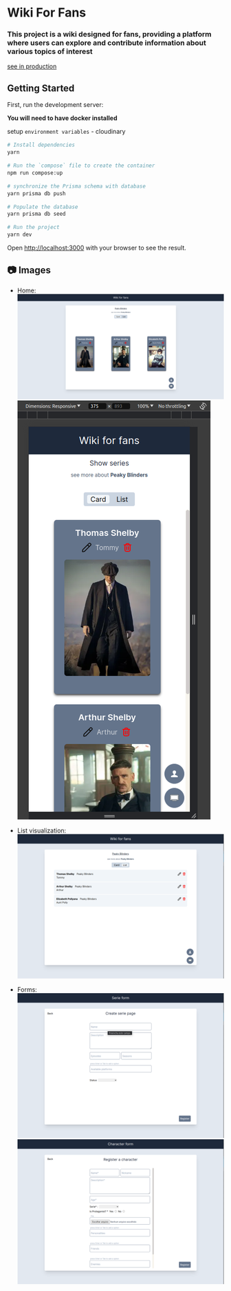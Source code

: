 # Wiki For Fans

### This project is a wiki designed for fans, providing a platform where users can explore and contribute information about various topics of interest

[see in production](https://wiki-for-fans.vercel.app/)

## Getting Started

First, run the development server:

**You will need to have docker installed**

setup `environment variables` - cloudinary

```bash
# Install dependencies
yarn
```

```bash
# Run the `compose` file to create the container
npm run compose:up
```

```bash
# synchronize the Prisma schema with database
yarn prisma db push
```

```bash
# Populate the database
yarn prisma db seed
```

```bash
# Run the project
yarn dev
```

Open [http://localhost:3000](http://localhost:3000) with your browser to see the result.

## 📷 Images

- Home:
  ![home big screen](./public/assets/home-pc.png)
  ![home small screen](./public/assets/home-mobile.png)

- List visualization:
  ![list visualization](./public/assets/list-visualization.png)

- Forms:
  ![register serie](./public/assets/register-serie.png)
  ![register character](./public/assets/register-character.png)

